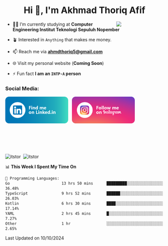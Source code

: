 <h1 align="center">Hi 👋, I'm Akhmad Thoriq Afif</h1>

<img align="right" src="https://i.giphy.com/media/VbnUQpnihPSIgIXuZv/giphy.webp" style="width:30%;">

- 👨‍🎓 I’m currently studying at **Computer Engineering Institut Teknologi Sepuluh Nopember**

- 🪴 Interested in `Anything` that makes me money.

- 📫 Reach me via **ahmdthoriq5@gmail.com**

- 🌐 Visit my personal website (**Coming Soon**)

- ⚡ Fun fact **I am an `INTP-A` person**

<h3 align="left">Social Media:</h3>
<p align="left">
<a href="https://linkedin.com/in/akhmad-thoriq-afif" target="_blank"><img align="center" src="./images/linkedin.png" alt="akhmad-thoriq-afif" width="200" /></a>&nbsp;&nbsp;
<a href="https://instagram.com/ahmdthoriq_" target="_blank"><img align="center" src="./images/instagram.png" alt="ahmdthoriq_"width="200" /></a>
</p>
</br>
</br>
</br>
</br>
<p><img align="center" src="https://github-readme-stats.vercel.app/api?username=itstor&show_icons=true&locale=en&theme=nord" alt="itstor" height="170"/>&nbsp;&nbsp;<img align="center" src="https://github-readme-stats.vercel.app/api/top-langs?username=itstor&show_icons=true&locale=en&layout=compact&theme=nord" alt="itstor" height="170" /></p>

<!--START_SECTION:waka-->
📊 **This Week I Spent My Time On** 

```text
💬 Programming Languages: 
Go                       13 hrs 50 mins      █████████░░░░░░░░░░░░░░░░   36.48% 
TypeScript               9 hrs 52 mins       ██████░░░░░░░░░░░░░░░░░░░   26.03% 
Kotlin                   6 hrs 30 mins       ████░░░░░░░░░░░░░░░░░░░░░   17.14% 
YAML                     2 hrs 45 mins       █░░░░░░░░░░░░░░░░░░░░░░░░   7.27% 
Other                    1 hr                ░░░░░░░░░░░░░░░░░░░░░░░░░   2.65%

```


 Last Updated on 10/10/2024
<!--END_SECTION:waka-->
